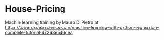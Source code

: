 # House-Pricing
Machile learning training by Mauro Di Pietro at https://towardsdatascience.com/machine-learning-with-python-regression-complete-tutorial-47268e546cea

